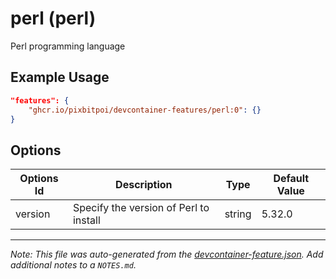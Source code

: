 
# perl (perl)

Perl programming language

## Example Usage

```json
"features": {
    "ghcr.io/pixbitpoi/devcontainer-features/perl:0": {}
}
```

## Options

| Options Id | Description | Type | Default Value |
|-----|-----|-----|-----|
| version | Specify the version of Perl to install | string | 5.32.0 |



---

_Note: This file was auto-generated from the [devcontainer-feature.json](https://github.com/pixbitpoi/devcontainer-features/blob/main/src/perl/devcontainer-feature.json).  Add additional notes to a `NOTES.md`._
